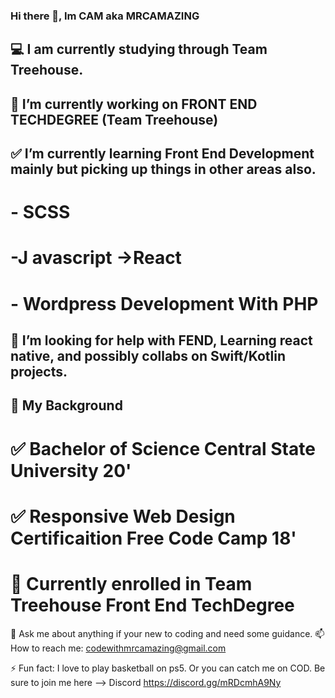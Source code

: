 ### Hi there 👋, Im CAM aka MRCAMAZING

##  :computer: I am currently studying through Team Treehouse.



## 🚀 I’m currently working on FRONT END TECHDEGREE (Team Treehouse)
## ✅ I’m currently learning Front End Development mainly but picking up things in other areas also.
  # - SCSS
   # -J avascript ->React
   # - Wordpress Development With PHP 
## 🤔 I’m looking for help with FEND, Learning react native, and possibly collabs on Swift/Kotlin projects.


## 💼 My Background
 # ✅ Bachelor of Science Central State University 20'
 # ✅ Responsive Web Design Certificaition Free Code Camp 18'
 # 📘 Currently enrolled in Team Treehouse Front End TechDegree



 💬 Ask me about anything if your new to coding and need some guidance.
 📫 How to reach me: codewithmrcamazing@gmail.com
 
 ⚡ Fun fact: I love to play basketball on ps5. Or you can catch me on COD. Be sure to join me here -->  Discord https://discord.gg/mRDcmhA9Ny
